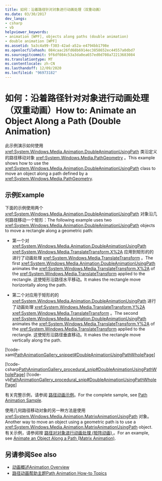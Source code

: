 ```yaml
---
title: 如何：沿着路径针对对象进行动画处理（双重动画）
ms.date: 03/30/2017
dev_langs:
- csharp
- vb
helpviewer_keywords:
- animation [WPF], objects along paths (double animation)
- double animation [WPF]
ms.assetid: 5a3c4a99-f303-42ad-a52a-e4794bb1798e
ms.openlocfilehash: 084caac26fd68b6914ec3858652ec44557a0dbd7
ms.sourcegitcommit: 9f6df084c53a3da0ea657ed0d708a72213683084
ms.translationtype: MT
ms.contentlocale: zh-CN
ms.lasthandoff: 12/09/2020
ms.locfileid: "96973182"
---
```

# <a name="how-to-animate-an-object-along-a-path-double-animation"></a><span data-ttu-id="559cd-102">如何：沿着路径针对对象进行动画处理（双重动画）</span><span class="sxs-lookup"><span data-stu-id="559cd-102">How to: Animate an Object Along a Path (Double Animation)</span></span>
<span data-ttu-id="559cd-103">此示例演示如何使用 <xref:System.Windows.Media.Animation.DoubleAnimationUsingPath> 类沿定义的路径移动对象 <xref:System.Windows.Media.PathGeometry> 。</span><span class="sxs-lookup"><span data-stu-id="559cd-103">This example shows how to use the <xref:System.Windows.Media.Animation.DoubleAnimationUsingPath> class to move an object along a path defined by a <xref:System.Windows.Media.PathGeometry>.</span></span>  
  
## <a name="example"></a><span data-ttu-id="559cd-104">示例</span><span class="sxs-lookup"><span data-stu-id="559cd-104">Example</span></span>  
 <span data-ttu-id="559cd-105">下面的示例使用两个 <xref:System.Windows.Media.Animation.DoubleAnimationUsingPath> 对象沿几何路径移动一个矩形：</span><span class="sxs-lookup"><span data-stu-id="559cd-105">The following example uses two <xref:System.Windows.Media.Animation.DoubleAnimationUsingPath> objects to move a rectangle along a geometric path:</span></span>  
  
- <span data-ttu-id="559cd-106">第一个对 <xref:System.Windows.Media.Animation.DoubleAnimationUsingPath> <xref:System.Windows.Media.TranslateTransform.X%2A> 应用到矩形的的进行了动画处理 <xref:System.Windows.Media.TranslateTransform> 。</span><span class="sxs-lookup"><span data-stu-id="559cd-106">The first <xref:System.Windows.Media.Animation.DoubleAnimationUsingPath> animates the <xref:System.Windows.Media.TranslateTransform.X%2A> of the <xref:System.Windows.Media.TranslateTransform> applied to the rectangle.</span></span> <span data-ttu-id="559cd-107">这使矩形沿路径水平移动。</span><span class="sxs-lookup"><span data-stu-id="559cd-107">It makes the rectangle move horizontally along the path.</span></span>  
  
- <span data-ttu-id="559cd-108">第二个对应用于矩形的的 <xref:System.Windows.Media.Animation.DoubleAnimationUsingPath> 进行了动画处理 <xref:System.Windows.Media.TranslateTransform.Y%2A> <xref:System.Windows.Media.TranslateTransform> 。</span><span class="sxs-lookup"><span data-stu-id="559cd-108">The second <xref:System.Windows.Media.Animation.DoubleAnimationUsingPath> animates the <xref:System.Windows.Media.TranslateTransform.Y%2A> of the <xref:System.Windows.Media.TranslateTransform> applied to the rectangle.</span></span> <span data-ttu-id="559cd-109">这使矩形沿路径垂直移动。</span><span class="sxs-lookup"><span data-stu-id="559cd-109">It makes the rectangle move vertically along the path.</span></span>  
  
 [!code-xaml[PathAnimationGallery_snippet#DoubleAnimationUsingPathWholePage](~/samples/snippets/csharp/VS_Snippets_Wpf/PathAnimationGallery_snippet/CS/doubleanimationusingpathexample.xaml#doubleanimationusingpathwholepage)]  
  
 [!code-csharp[PathAnimationGallery_procedural_snip#DoubleAnimationUsingPathWholePage](~/samples/snippets/csharp/VS_Snippets_Wpf/PathAnimationGallery_procedural_snip/CSharp/DoubleAnimationUsingPathExample.cs#doubleanimationusingpathwholepage)]
 [!code-vb[PathAnimationGallery_procedural_snip#DoubleAnimationUsingPathWholePage](~/samples/snippets/visualbasic/VS_Snippets_Wpf/PathAnimationGallery_procedural_snip/VisualBasic/DoubleAnimationUsingPathExample.vb#doubleanimationusingpathwholepage)]  
  
 <span data-ttu-id="559cd-110">有关完整示例，请参阅 [路径动画示例](https://github.com/Microsoft/WPF-Samples/tree/master/Animation/PathAnimations)。</span><span class="sxs-lookup"><span data-stu-id="559cd-110">For the complete sample, see [Path Animation Sample](https://github.com/Microsoft/WPF-Samples/tree/master/Animation/PathAnimations).</span></span>  
  
 <span data-ttu-id="559cd-111">使用几何路径移动对象的另一种方法是使用 <xref:System.Windows.Media.Animation.MatrixAnimationUsingPath> 对象。</span><span class="sxs-lookup"><span data-stu-id="559cd-111">Another way to move an object using a geometric path is to use a <xref:System.Windows.Media.Animation.MatrixAnimationUsingPath> object.</span></span> <span data-ttu-id="559cd-112">有关示例，请参阅按 [路径对对象进行动画处理 (矩阵动画) ](how-to-animate-an-object-along-a-path-matrix-animation.md)。</span><span class="sxs-lookup"><span data-stu-id="559cd-112">For an example, see [Animate an Object Along a Path (Matrix Animation)](how-to-animate-an-object-along-a-path-matrix-animation.md).</span></span>  
  
## <a name="see-also"></a><span data-ttu-id="559cd-113">另请参阅</span><span class="sxs-lookup"><span data-stu-id="559cd-113">See also</span></span>

- [<span data-ttu-id="559cd-114">动画概述</span><span class="sxs-lookup"><span data-stu-id="559cd-114">Animation Overview</span></span>](animation-overview.md)
- [<span data-ttu-id="559cd-115">路径动画帮助主题</span><span class="sxs-lookup"><span data-stu-id="559cd-115">Path Animation How-to Topics</span></span>](path-animation-how-to-topics.md)
